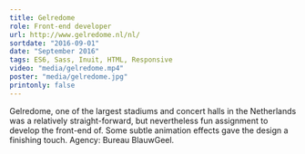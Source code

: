 ```yaml
---
title: Gelredome
role: Front-end developer
url: http://www.gelredome.nl/nl/
sortdate: "2016-09-01"
date: "September 2016"
tags: ES6, Sass, Inuit, HTML, Responsive
video: "media/gelredome.mp4"
poster: "media/gelredome.jpg"
printonly: false
---
```

Gelredome, one of the largest stadiums and concert halls in the Netherlands was a relatively straight-forward, but nevertheless fun assignment to develop the front-end of. Some subtle animation effects gave the design a finishing touch. Agency: Bureau BlauwGeel. 